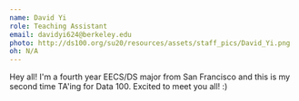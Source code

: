 ```yaml
---
name: David Yi
role: Teaching Assistant
email: davidyi624@berkeley.edu
photo: http://ds100.org/su20/resources/assets/staff_pics/David_Yi.png
oh: N/A
---
```


Hey all! I'm a fourth year EECS/DS major from San Francisco and this is my second time TA'ing for Data 100. Excited to meet you all! :)
